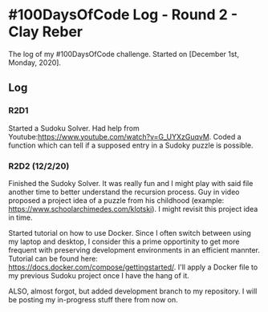 # #100DaysOfCode Log - Round 2 - Clay Reber

The log of my #100DaysOfCode challenge. Started on [December 1st, Monday, 2020].

## Log

### R2D1 
Started a Sudoku Solver. Had help from Youtube:https://www.youtube.com/watch?v=G_UYXzGuqvM. Coded a function which can tell if a supposed entry in a Sudoky puzzle is possible.

### R2D2 (12/2/20)
Finished the Sudoky Solver. It was really fun and I might play with said file another time to better understand the recursion process. Guy in video proposed a project idea of a puzzle from his childhood (example: https://www.schoolarchimedes.com/klotski). I might revisit this project idea in time. 

Started tutorial on how to use Docker. Since I often switch between using my laptop and desktop, I consider this a prime opportinity to get more frequent with preserving development environments in an efficient mannter. Tutorial can be found here: https://docs.docker.com/compose/gettingstarted/. I'll apply a Docker file to my previous Sudoku project once I have the hang of it.

ALSO, almost forgot, but added development branch to my repository. I will be posting my in-progress stuff there from now on. 
